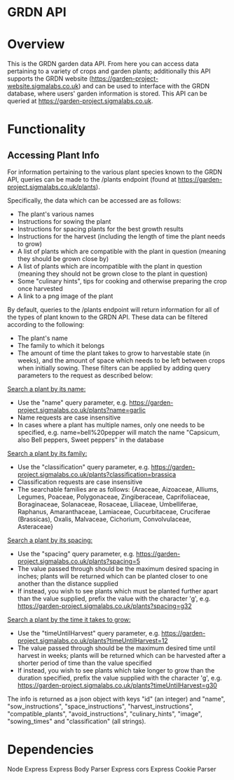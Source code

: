 # GRDN API

# Overview

This is the GRDN garden data API. From here you can access data pertaining to a variety of crops and garden plants; additionally this API supports the GRDN website (https://garden-project-website.sigmalabs.co.uk) and can be used to interface with the GRDN database, where users' garden information is stored. This API can be queried at https://garden-project.sigmalabs.co.uk.

# Functionality

## Accessing Plant Info

For information pertaining to the various plant species known to the GRDN API, queries can be made to the /plants endpoint (found at https://garden-project.sigmalabs.co.uk/plants).

Specifically, the data which can be accessed are as follows:

- The plant's various names
- Instructions for sowing the plant
- Instructions for spacing plants for the best growth results
- Instructions for the harvest (including the length of time the plant needs to grow)
- A list of plants which are compatible with the plant in question (meaning they should be grown close by)
- A list of plants which are incompatible with the plant in question (meaning they should not be grown close to the plant in question)
- Some "culinary hints", tips for cooking and otherwise preparing the crop once harvested
- A link to a png image of the plant

By default, queries to the /plants endpoint will return information for all of the types of plant known to the GRDN API. These data can be filtered according to the following:

- The plant's name
- The family to which it belongs
- The amount of time the plant takes to grow to harvestable state (in weeks), and the amount of space which needs to be left between crops when initially sowing. These filters can be applied by adding query parameters to the request as described below:

<ins>Search a plant by its name:</ins>

- Use the "name" query parameter, e.g. https://garden-project.sigmalabs.co.uk/plants?name=garlic
- Name requests are case insensitive
- In cases where a plant has multiple names, only one needs to be specified, e.g. name=bell%20pepper will match the name "Capsicum, also Bell peppers, Sweet peppers" in the database

<ins>Search a plant by its family:</ins>

- Use the "classification" query parameter, e.g. https://garden-project.sigmalabs.co.uk/plants?classification=brassica
- Classification requests are case insensitive
- The searchable families are as follows:
  {Araceae, Aizoaceae, Alliums, Legumes, Poaceae, Polygonaceae, Zingiberaceae, Caprifoliaceae, Boraginaceae, Solanaceae, Rosaceae, Liliaceae, Umbelliferae, Raphanus, Amaranthaceae, Lamiaceae, Cucurbitaceae, Cruciferae (Brassicas), Oxalis, Malvaceae, Cichorium, Convolvulaceae, Asteraceae}

<ins>Search a plant by its spacing:</ins>

- Use the "spacing" query parameter, e.g. https://garden-project.sigmalabs.co.uk/plants?spacing=5
- The value passed through should be the maximum desired spacing in inches; plants will be returned which can be planted closer to one another than the distance supplied
- If instead, you wish to see plants which must be planted further apart than the value supplied, prefix the value with the character 'g', e.g. https://garden-project.sigmalabs.co.uk/plants?spacing=g32

<ins>Search a plant by the time it takes to grow:</ins>

- Use the "timeUntilHarvest" query parameter, e.g. https://garden-project.sigmalabs.co.uk/plants?timeUntilHarvest=12
- The value passed through should be the maximum desired time until harvest in weeks; plants will be returned which can be harvested after a shorter period of time than the value specified
- If instead, you wish to see plants which take longer to grow than the duration specified, prefix the value supplied with the character 'g', e.g. https://garden-project.sigmalabs.co.uk/plants?timeUntilHarvest=g30

The info is returned as a json object with keys "id" (an integer) and "name", "sow_instructions", "space_instructions", "harvest_instructions", "compatible_plants", "avoid_instructions", "culinary_hints", "image", "sowing_times" and "classification" (all strings).

# Dependencies

Node Express
Express Body Parser
Express cors
Express Cookie Parser
